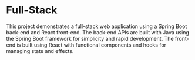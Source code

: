 # Full-Stack
This project demonstrates a full-stack web application using a Spring Boot back-end and React front-end. The back-end APIs are built with Java using the Spring Boot framework for simplicity and rapid development. The front-end is built using React with functional components and hooks for managing state and effects.
